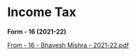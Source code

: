 # Income Tax

**Form - 16 (2021-22)**

[From - 16 - Bhavesh Mishra - 2021-22.pdf](../files/6efa389a-17da-4898-a271-c884302707bf.pdf)